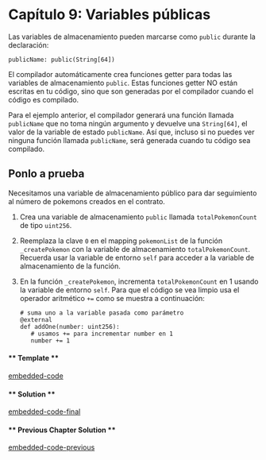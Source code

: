 <!-- Add translation for the following page: https://vyper.fun/#/1/public_vars
Do NOT change the code below. The below code runs the code editor -->

# Capítulo 9: Variables públicas

Las variables de almacenamiento pueden marcarse como `public` durante la declaración:

```vyper
publicName: public(String[64])
```

El compilador automáticamente crea funciones getter para todas las variables de almacenamiento `public`. Estas funciones getter NO están escritas en tu código, sino que son generadas por el compilador cuando el código es compilado.

Para el ejemplo anterior, el compilador generará una función llamada `publicName` que no toma ningún argumento y devuelve una `String[64]`, el valor de la variable de estado `publicName`. Así que, incluso si no puedes ver ninguna función llamada `publicName`, será generada cuando tu código sea compilado.

## Ponlo a prueba

Necesitamos una variable de almacenamiento público para dar seguimiento al número de pokemons creados en el contrato.

1. Crea una variable de almacenamiento `public` llamada `totalPokemonCount` de tipo `uint256`.
2. Reemplaza la clave `0` en el mapping `pokemonList` de la función `_createPokemon` con
   la variable de almacenamiento `totalPokemonCount`. Recuerda usar la variable de entorno `self` para acceder a la variable de almacenamiento de la función.
3. En la función `_createPokemon`, incrementa `totalPokemonCount` en 1 usando la variable de entorno `self`. Para que el código se vea limpio usa el operador aritmético `+=` como se muestra a continuación:

   ```vyper
   # suma uno a la variable pasada como parámetro
   @external
   def addOne(number: uint256):
      # usamos += para incrementar number en 1
      number += 1
   ```

<!-- tabs:start -->

#### ** Template **

[embedded-code](../../assets/1/1.9-template-code.vy ':include :type=code embed-template')

#### ** Solution **

[embedded-code-final](../../assets/1/1.9-finished-code.vy ':include :type=code embed-final')

#### ** Previous Chapter Solution **

[embedded-code-previous](../../assets/1/1.8-finished-code.vy ':include :type=code embed-previous')

<!-- tabs:end -->
